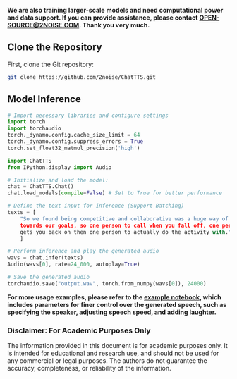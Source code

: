 **We are also training larger-scale models and need computational power and data support. If you can provide assistance, please contact OPEN-SOURCE@2NOISE.COM. Thank you very much.**

## Clone the Repository
First, clone the Git repository:
```bash
git clone https://github.com/2noise/ChatTTS.git
```

## Model Inference


```python
# Import necessary libraries and configure settings
import torch
import torchaudio
torch._dynamo.config.cache_size_limit = 64
torch._dynamo.config.suppress_errors = True
torch.set_float32_matmul_precision('high')

import ChatTTS
from IPython.display import Audio

# Initialize and load the model: 
chat = ChatTTS.Chat()
chat.load_models(compile=False) # Set to True for better performance

# Define the text input for inference (Support Batching)
texts = [
    "So we found being competitive and collaborative was a huge way of staying motivated
    towards our goals, so one person to call when you fall off, one person who
    gets you back on then one person to actually do the activity with.",
    ]

# Perform inference and play the generated audio
wavs = chat.infer(texts)
Audio(wavs[0], rate=24_000, autoplay=True)

# Save the generated audio 
torchaudio.save("output.wav", torch.from_numpy(wavs[0]), 24000)
```
**For more usage examples, please refer to the [example notebook](https://github.com/2noise/ChatTTS/blob/main/example.ipynb), which includes parameters for finer control over the generated speech, such as specifying the speaker, adjusting speech speed, and adding laughter.**






### Disclaimer: For Academic Purposes Only

The information provided in this document is for academic purposes only. It is intended for educational and research use, and should not be used for any commercial or legal purposes. The authors do not guarantee the accuracy, completeness, or reliability of the information.
